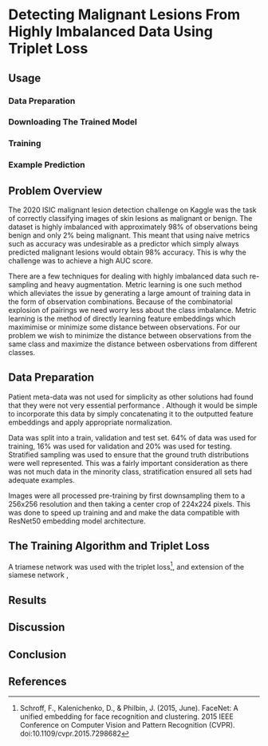 # Detecting Malignant Lesions From Highly Imbalanced Data Using Triplet Loss

## Usage
### Data Preparation
### Downloading The Trained Model
### Training
### Example Prediction

## Problem Overview 
The 2020 ISIC malignant lesion detection challenge on Kaggle was the task of correctly classifying images of skin lesions as malignant or benign. The dataset is highly imbalanced with approximately 98% of observations being benign and only 2% being malignant. This meant that using naive metrics such as accuracy was undesirable as a predictor which simply always predicted malignant lesions would obtain 98% accuracy. This is why the challenge was to achieve a high AUC score.

There are a few techniques for dealing with highly imbalanced data such re-sampling and heavy augmentation. Metric learning is one such method which alleviates the issue by generating a large amount of training data in the form of observation combinations. Because of the combinatorial explosion of pairings we need worry less about the class imbalance. Metric learning is the method of directly learning feature embeddings which maximimise or minimize some distance between observations. For our problem we wish to minimize the distance between observations from the same class and maximize the distance between osbervations from different classes. 

## Data Preparation
Patient meta-data was not used for simplicity as other solutions had found that they were not very essential performance <citation>. Although it would be simple to incorporate this data by simply concatenating it to the outputted feature embeddings and apply appropriate normalization.

Data was split into a train, validation and test set. 64% of data was used for training, 16% was used for validation and 20% was used for testing. Stratified sampling was used to ensure that the ground truth distributions were well represented. This was a fairly important consideration as there was not much data in the minority class, stratification ensured all sets had adequate examples.

Images were all processed pre-training by first downsampling them to a 256x256 resolution and then taking a center crop of 224x224 pixels. This was done to speed up training and and make the data compatible with ResNet50 embedding model architecture.

## The Training Algorithm and Triplet Loss
A triamese network was used with the triplet loss[^1], and extension of the siamese network <source>, 

## Results

## Discussion

## Conclusion

## References
[^1]: Schroff, F., Kalenichenko, D., & Philbin, J. (2015, June). FaceNet: A unified embedding for face recognition and clustering. 2015 IEEE Conference on Computer Vision and Pattern Recognition (CVPR). doi:10.1109/cvpr.2015.7298682
